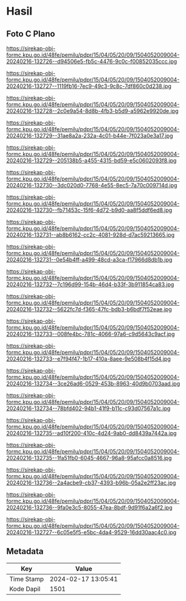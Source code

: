 # Hasil

## Foto C Plano

https://sirekap-obj-formc.kpu.go.id/48fe/pemilu/pdpr/15/04/05/20/09/1504052009004-20240216-132726--d94506e5-fb5c-4476-9c0c-f00852035ccc.jpg

https://sirekap-obj-formc.kpu.go.id/48fe/pemilu/pdpr/15/04/05/20/09/1504052009004-20240216-132727--1119fb16-7ec9-49c3-9c8c-7df860c0d238.jpg

https://sirekap-obj-formc.kpu.go.id/48fe/pemilu/pdpr/15/04/05/20/09/1504052009004-20240216-132728--2c0e9a54-8d8b-4fb3-b5d9-a5962e9920de.jpg

https://sirekap-obj-formc.kpu.go.id/48fe/pemilu/pdpr/15/04/05/20/09/1504052009004-20240216-132729--31ae8a2a-232a-4c01-b44e-7f023a0e3a17.jpg

https://sirekap-obj-formc.kpu.go.id/48fe/pemilu/pdpr/15/04/05/20/09/1504052009004-20240216-132729--205138b5-a455-4315-bd59-e5c0602093f8.jpg

https://sirekap-obj-formc.kpu.go.id/48fe/pemilu/pdpr/15/04/05/20/09/1504052009004-20240216-132730--3dc020d0-7768-4e55-8ec5-7a70c009714d.jpg

https://sirekap-obj-formc.kpu.go.id/48fe/pemilu/pdpr/15/04/05/20/09/1504052009004-20240216-132730--fb71453c-15f6-4d72-b9d0-aa8f5ddf6ed8.jpg

https://sirekap-obj-formc.kpu.go.id/48fe/pemilu/pdpr/15/04/05/20/09/1504052009004-20240216-132731--ab8b6162-cc2c-4081-928d-d7ac59213665.jpg

https://sirekap-obj-formc.kpu.go.id/48fe/pemilu/pdpr/15/04/05/20/09/1504052009004-20240216-132731--0e54b4ff-a499-48cd-a3ca-f17966d8db1b.jpg

https://sirekap-obj-formc.kpu.go.id/48fe/pemilu/pdpr/15/04/05/20/09/1504052009004-20240216-132732--7c196d99-154b-46d4-b33f-3b911854ca83.jpg

https://sirekap-obj-formc.kpu.go.id/48fe/pemilu/pdpr/15/04/05/20/09/1504052009004-20240216-132732--5622fc7d-f365-47fc-bdb3-b6bdf7f52eae.jpg

https://sirekap-obj-formc.kpu.go.id/48fe/pemilu/pdpr/15/04/05/20/09/1504052009004-20240216-132733--008fe4bc-781c-4066-97a6-c9d5643c9acf.jpg

https://sirekap-obj-formc.kpu.go.id/48fe/pemilu/pdpr/15/04/05/20/09/1504052009004-20240216-132733--e7f94f47-1b17-410a-8aee-9e508b4f15d4.jpg

https://sirekap-obj-formc.kpu.go.id/48fe/pemilu/pdpr/15/04/05/20/09/1504052009004-20240216-132734--3ce26ad6-0529-453b-8963-40d9b0703aad.jpg

https://sirekap-obj-formc.kpu.go.id/48fe/pemilu/pdpr/15/04/05/20/09/1504052009004-20240216-132734--78bfd402-94b1-41f9-b11c-c93d07567a1c.jpg

https://sirekap-obj-formc.kpu.go.id/48fe/pemilu/pdpr/15/04/05/20/09/1504052009004-20240216-132735--ad10f200-410c-4d24-9ab0-dd8439a7442a.jpg

https://sirekap-obj-formc.kpu.go.id/48fe/pemilu/pdpr/15/04/05/20/09/1504052009004-20240216-132735--1fa51fb0-6045-4667-96a8-95afcc0a8516.jpg

https://sirekap-obj-formc.kpu.go.id/48fe/pemilu/pdpr/15/04/05/20/09/1504052009004-20240216-132736--2a4acbe9-cb37-4393-b96b-05a2e2ff23ac.jpg

https://sirekap-obj-formc.kpu.go.id/48fe/pemilu/pdpr/15/04/05/20/09/1504052009004-20240216-132736--9fa0e3c5-8055-47ea-8bdf-9d91f6a2a6f2.jpg

https://sirekap-obj-formc.kpu.go.id/48fe/pemilu/pdpr/15/04/05/20/09/1504052009004-20240216-132727--6c05e5f5-e5bc-4da4-9529-16dd30aac4c0.jpg


## Metadata

| Key        | Value               |
| ---------- | ------------------- |
| Time Stamp | 2024-02-17 13:05:41 |
| Kode Dapil | 1501                |



